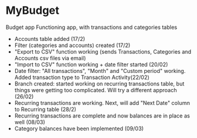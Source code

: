 # MyBudget
Budget app
Functioning app, with transactions and categories tables
- Accounts table added (17/2)
- Filter (categories and accounts) created (17/2)
- "Export to CSV" function working (sends Transactions, Categories and Accounts csv files via email)
- "Import to CSV" function working + date filter started (20/02)
- Date filter: "All transactions", "Month" and "Custom period" working. Added transaction type to Transaction Activity(22/02)
- Branch created: started working on recurring transactions table, but things were getting too complicated. Will try a different approach (26/02)
- Recurring transactions are working. Next, will add "Next Date" column to Recurring table (28/2)
- Recurring transactions are complete and now balances are in place as well (08/03)
- Category balances have been implemented (09/03)